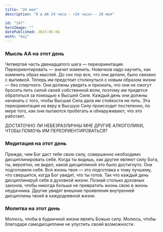 ```yaml
---
title: "26 мая"
description: "Я и АА 24 часа - «24 часа» — 26 мая"

id: "147"
heroImage: ""
datePublished: 2023-05-04
moth: "maj"
---
```


### Мысль АА на этот день

Четвертая часть двенадцатого шага — переориентация. Переориентировать — значит
изменить. Новичков надо научить, как изменить образ мыслей. До сих пор все,
что они делали, было связано с выпивкой. Теперь им предстоит столкнуться с
новым образом жизни — без спиртного. Они должны увидеть и признать, что они не
смогут бросить пить силой своей собственной воли, поэтому им придется
обратиться за помощью к Высшей Силе. Каждый день они должны начинать с того,
чтобы Высшая Сила дала им стойкости не пить. Эта переориентация на веру в
Высшую Силу происходит постепенно, по мере того, как они пытаются пробегать и
обнаруживают, что это работает.

ДОСТАТОЧНО ЛИ НЕБЕЗРАЗЛИЧНЫ МНЕ ДРУГИЕ АЛКОГОЛИКИ, ЧТОБЫ ПОМОЧЬ ИМ
ПЕРЕОРИЕНТИРОВАТЬСЯ?

### Медитация на этот день

Прежде, чем Бог даст тебе свою силу, совершенно необходимо дисциплинировать
себя. Когда ты видишь, как другие являют силу Бога, ты, вероятно, не видел,
какой дисциплиной это было достигнуто. Они подготовили себя. Вся жизнь твоя —
это подготовка к тому лучшему, что свершится, когда Бог увидит, что ты готов.
Так что каждый день дисциплинируй себя в духовной жизни. Познай столько
духовных законов, чтобы никогда больше не превратить жизнь свою в жизнь
неудачника. Другие увидят внешние проявления внутренней дисциплины твоей в
каждодневной жизни.

### Молитва на этот день

Молюсь, чтобы в будничной жизни являть Божью силу. Молюсь, чтобы благодаря
самодисциплине не упустить своей возможности.
